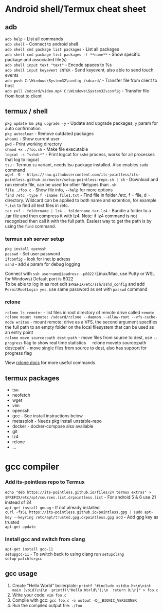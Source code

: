 # Android shell/Termux cheat sheet

## adb
`adb help` - List all commands  
`adb shell` - Connect to android shell  
`adb shell cmd package list packages` - List all packages   
`adb shell cmd package list packages -f **name**` - Show specific package and associated file(s)  
`adb shell input text "text"` - Encode spaces to %s  
`adb shell input keyevent ENTER`  - Send keyevent, also able to send touch events  
`adb push C:\Windows\System32\config /sdcard/` - Transfer file from client to host  
`adb pull /sdcard/video.mp4 C:\Windows\System32\config` - Transfer file from host to client  

## termux / shell
`pkg update && pkg upgrade -y`  - Update and upgrade packages, `y` param for auto confirmation  
`pkg autoclean` - Remove outdated packages  
`whoami` - Show current user  
`pwd` - Print working directory  
`chmod +x ./foo.sh` - Make file executable  
`logcat -s "sshd:*"` - Print logcat for `sshd` process, works for all processes that log to logcat  
`tsu` - Termux `su` variant, needs tsu package installed. Also enables `sudo` command  
`wget -O - https://raw.githubusercontent.com/its-pointless/its-pointless.github.io/master/setup-pointless-repo.sh | sh` - Download and run remote file, can be used for other filetypes than `.sh`.  
`file ./foo.c` - Show file info, `--help` for more options  
`find /etc -type f -iname file1.txt` - Find file in folder /etc, f = file, d = directory. Wildcard can be applied to both name and extention, for example `*.txt` to find all text files in /etc.  
`tar cvf - foldername | lz4 - foldername.tar.lz4` - Bundle a folder to a .tar file and then compress it with lz4. Note: if lz4 command is not recognized then call it with the full path. Easiest way to get the path is by using the `find` command.  

### termux ssh server setup
`pkg install openssh`  
`passwd` - Set user password  
`ifconfig` - look for inet ip adress  
`sshd` - add `d` param for debug logging  

Connect with `ssh username@ipadress -p8022` (Linux/Mac, use Putty or WSL for Windows) Default port is 8022  
To be able to log in as root edit `$PREFIX/etc/ssh/sshd_config` and add `PermitRootLogin yes`, use same password as set with `passwd` command  

### rclone
`rclone ls remote:` - list files in root directory of remote drive called `remote`  
`rclone mount remote: /sdcard/rclone --daemon --allow-root --vfs-cache-mode writes` - mount remote: drive as a VFS, the second argument specifies the full path to an empty folder on the local filesystem that can be used as an entry point  
`rclone move source:path dest:path` - move files from source to dest, use `--progress` flag to show real time statistics`  
`rclone moveto source:path dest:path` - move single files from source to dest, also has support for progress flag  

View [rclone docs](https://rclone.org/commands) for more useful commands    

## termux packages
* tsu  
* neofetch  
* wget  
* vim  
* openssh  
* gcc - See install instructions below  
* metasploit - Needs pkg install unstable-repo  
* docker - docker-compose also available  
* git  
* lz4  
* rclone
* ...

# gcc compiler
### Add its-pointless repo to Termux
`echo "deb https://its-pointless.github.io/files/24 termux extras" > $PREFIX/etc/apt/sources.list.d/pointless.list` - For android 5 & 6 use 21 instead of 24  
`apt-get install gnupg` - If not already installed  
`curl -fsSL https://its-pointless.github.io/pointless.gpg | sudo apt-key --keyring /etc/apt/trusted.gpg.d/pointless.gpg add` - Add gpg key as trusted  
`apt-get update`  

### Install gcc and switch from clang  
`apt-get install gcc-11`  
`setupgcc-11` - To switch back to using clang run `setupclang`  
`setup-patchforgcc`  

## gcc usage
1. Create "Hello World" boilerplate: `printf "#include <stdio.h>\n\nint main (void)\n{\n  printf(\"Hello World\");\n  return 0;\n}" > foo.c`  
2. Write your code: `vim foo.c`  
3. Compile with gcc: `gcc foo.c -o output -D__BIONIC_VERSIONER`  
4. Run the compiled output file: `./foo`  
